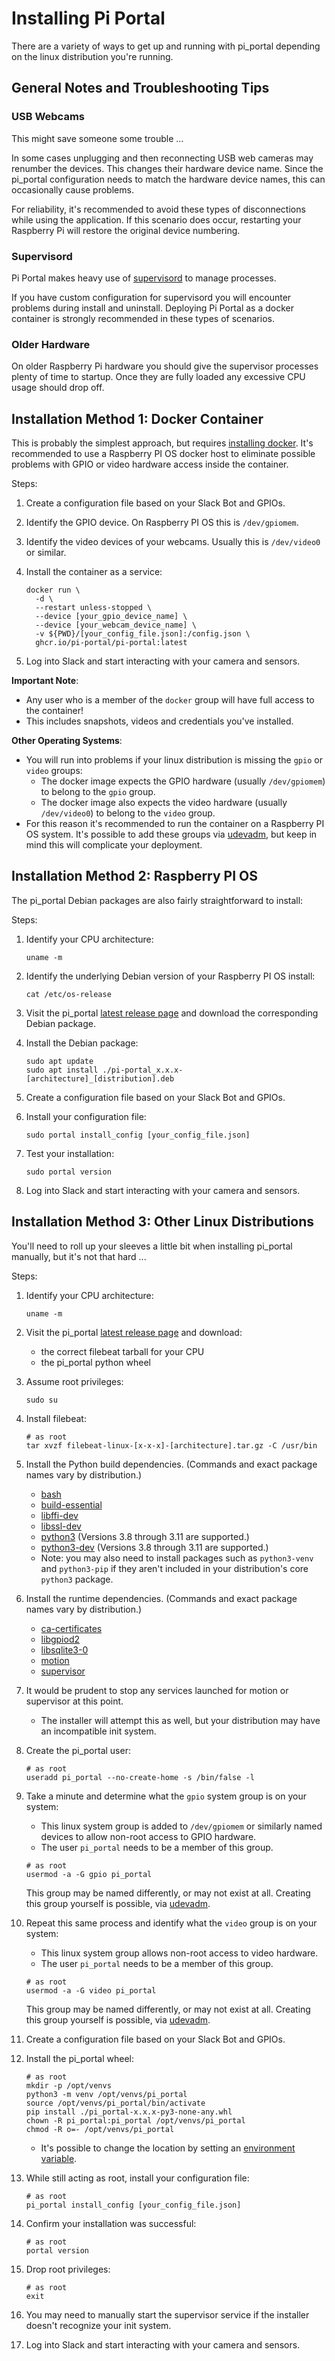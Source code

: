 # Installing Pi Portal

There are a variety of ways to get up and running with pi_portal depending on the linux distribution you're running.

## General Notes and Troubleshooting Tips

### USB Webcams

This might save someone some trouble ...

In some cases unplugging and then reconnecting USB web cameras may renumber the devices.  This changes  their hardware device name.  Since the pi_portal configuration needs to match the hardware device names, this can occasionally cause problems.  

For reliability, it's recommended to avoid these types of disconnections while using the application.  If this scenario does occur, restarting your Raspberry Pi will restore the original device numbering.

### Supervisord

Pi Portal makes heavy use of [supervisord](http://supervisord.org/) to manage processes.

If you have custom configuration for supervisord you will encounter problems during install and uninstall.  Deploying Pi Portal as a docker container is strongly recommended in these types of scenarios.

### Older Hardware

On older Raspberry Pi hardware you should give the supervisor processes plenty of time to startup.  Once they are fully loaded any excessive CPU usage should drop off.

## Installation Method 1: Docker Container

This is probably the simplest approach, but requires [installing docker](https://docs.docker.com/engine/install/raspberry-pi-os/). It's recommended to use a Raspberry PI OS docker host to eliminate possible problems with GPIO or video hardware access inside the container.

Steps:
1. Create a configuration file based on your Slack Bot and GPIOs.
2. Identify the GPIO device.  On Raspberry PI OS this is `/dev/gpiomem`.
3. Identify the video devices of your webcams.  Usually this is `/dev/video0` or similar.
4. Install the container as a service:

   ```shell
   docker run \
     -d \
     --restart unless-stopped \
     --device [your_gpio_device_name] \
     --device [your_webcam_device_name] \
     -v ${PWD}/[your_config_file.json]:/config.json \
     ghcr.io/pi-portal/pi-portal:latest
   ```

5. Log into Slack and start interacting with your camera and sensors.

**Important Note**:
- Any user who is a member of the `docker` group will have full access to the container!
- This includes snapshots, videos and credentials you've installed.

**Other Operating Systems**:
- You will run into problems if your linux distribution is missing the `gpio` or `video` groups:
  - The docker image expects the GPIO hardware (usually `/dev/gpiomem`) to belong to the `gpio` group.
  - The docker image also expects the video hardware (usually `/dev/video0`) to belong to the `video` group.
- For this reason it's recommended to run the container on a Raspberry PI OS system.  It's possible to add these groups via [udevadm](https://manpages.ubuntu.com/manpages/jammy/man8/udevadm.8.html), but keep in mind this will complicate your deployment.

## Installation Method 2: Raspberry PI OS

The pi_portal Debian packages are also fairly straightforward to install:

Steps:
1. Identify your CPU architecture:

   ```shell
   uname -m
   ```

2. Identify the underlying Debian version of your Raspberry PI OS install:

   ```shell
   cat /etc/os-release
   ```

3. Visit the pi_portal [latest release page](https://github.com/PI-Portal/pi_portal/releases/latest) and download the corresponding Debian package.
4. Install the Debian package:

   ```shell
   sudo apt update
   sudo apt install ./pi-portal_x.x.x-[architecture]_[distribution].deb
   ```

5. Create a configuration file based on your Slack Bot and GPIOs.
6. Install your configuration file:

   ```shell
   sudo portal install_config [your_config_file.json]
   ```

7. Test your installation:

   ```shell
   sudo portal version
   ```

8. Log into Slack and start interacting with your camera and sensors.

## Installation Method 3: Other Linux Distributions

You'll need to roll up your sleeves a little bit when installing pi_portal manually, but it's not that hard ...

Steps:
1. Identify your CPU architecture:

   ```shell
   uname -m
   ```

2. Visit the pi_portal [latest release page](https://github.com/PI-Portal/pi_portal/releases/latest) and download:
   - the correct filebeat tarball for your CPU
   - the pi_portal python wheel

3. Assume root privileges:

   ```shell
   sudo su
   ```

4. Install filebeat:

   ```shell
   # as root
   tar xvzf filebeat-linux-[x-x-x]-[architecture].tar.gz -C /usr/bin
   ```

5. Install the Python build dependencies. (Commands and exact package names vary by distribution.)
   - [bash](https://packages.ubuntu.com/jammy/bash)
   - [build-essential](https://packages.ubuntu.com/jammy/build-essential)
   - [libffi-dev](https://packages.ubuntu.com/jammy/libffi-dev)
   - [libssl-dev](https://packages.ubuntu.com/jammy/libssl-dev)
   - [python3](https://packages.ubuntu.com/jammy/python3-minimal) (Versions 3.8 through 3.11 are supported.)
   - [python3-dev](https://packages.ubuntu.com/jammy/python3-dev) (Versions 3.8 through 3.11 are supported.)
   - Note: you may also need to install packages such as `python3-venv` and `python3-pip` if they aren't included in your distribution's core `python3` package.
6. Install the runtime dependencies. (Commands and exact package names vary by distribution.)
   - [ca-certificates](https://packages.ubuntu.com/jammy/ca-certificates)
   - [libgpiod2](https://packages.ubuntu.com/jammy/libgpiod2)
   - [libsqlite3-0](https://packages.ubuntu.com/jammy/libsqlite3-0)
   - [motion](https://packages.ubuntu.com/jammy/motion)
   - [supervisor](https://packages.ubuntu.com/jammy/supervisor)
7. It would be prudent to stop any services launched for motion or supervisor at this point.  
   - The installer will attempt this as well, but your distribution may have an incompatible init system.
8. Create the pi_portal user:

   ```shell
   # as root
   useradd pi_portal --no-create-home -s /bin/false -l
   ```

9. Take a minute and determine what the `gpio` system group is on your system:
   - This linux system group is added to `/dev/gpiomem` or similarly named devices to allow non-root access to GPIO hardware.
   - The user `pi_portal` needs to be a member of this group.

   ```shell
   # as root
   usermod -a -G gpio pi_portal
   ```

   This group may be named differently, or may not exist at all.  Creating this group yourself is possible, via [udevadm](https://manpages.ubuntu.com/manpages/jammy/man8/udevadm.8.html).
10. Repeat this same process and identify what the `video` group is on your system:
    - This linux system group allows non-root access to video hardware.
    - The user `pi_portal` needs to be a member of this group.

    ```shell
    # as root
    usermod -a -G video pi_portal
    ```

    This group may be named differently, or may not exist at all.  Creating this group yourself is possible, via [udevadm](https://manpages.ubuntu.com/manpages/jammy/man8/udevadm.8.html).
11. Create a configuration file based on your Slack Bot and GPIOs.
12. Install the pi_portal wheel:

    ```shell
    # as root
    mkdir -p /opt/venvs
    python3 -m venv /opt/venvs/pi_portal 
    source /opt/venvs/pi_portal/bin/activate
    pip install ./pi_portal-x.x.x-py3-none-any.whl
    chown -R pi_portal:pi_portal /opt/venvs/pi_portal
    chmod -R o=- /opt/venvs/pi_portal
    ```

    - It's possible to change the location by setting an [environment variable](../pi_portal/config.py).
13. While still acting as root, install your configuration file:

    ```shell
    # as root
    pi_portal install_config [your_config_file.json]
    ```

14. Confirm your installation was successful:

    ```shell
    # as root
    portal version
    ```

15. Drop root privileges:

    ```shell
    # as root
    exit
    ```

16. You may need to manually start the supervisor service if the installer doesn't recognize your init system.
17. Log into Slack and start interacting with your camera and sensors.
